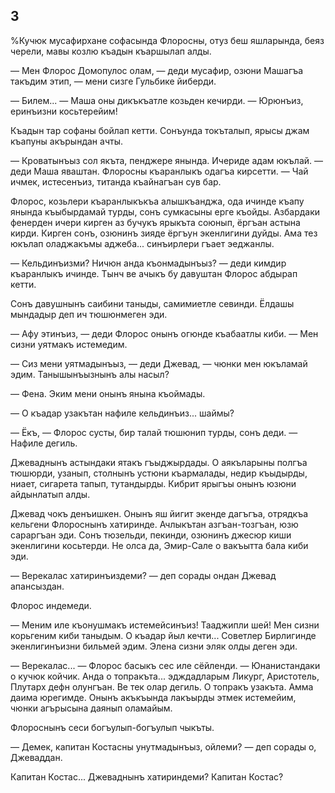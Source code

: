 ## 3

%Кучюк мусафирхане софасында Флоросны, отуз беш яшларында, беяз черели, мавы козлю къадын къаршылап алды.

— Мен Флорос Домопулос олам, — деди мусафир, озюни Машагъа такъдим этип, — мени сизге Гульбике йиберди.

— Билем... — Маша оны дикъкъатле козьден кечирди. — Юрюнъиз, еринъизни косьтерейим!

Къадын тар софаны бойлап кетти.
Сонъунда токъталып, ярысы джам къапуны акърындан ачты.

— Кроватынъыз сол якъта, пенджере янында.
Ичериде адам юкълай. — деди Маша яваштан.
Флоросны къаранлыкъ одагъа кирсетти. — Чай ичмек, истесенъиз, титанда къайнагъан сув бар.

Флорос, козьлери къаранлыкъкъа алышкъанджа, ода ичинде къапу янында къыбырдамай турды, сонъ сумкасыны ерге къойды.
Азбардаки фенерден ичери кирген аз бучукъ ярыкъта союнып, ёргъан астына кирди.
Кирген сонъ, озюнинъ зияде ёргъун экенлигини дуйды.
Ама тез юкълап оладжакъмы аджеба... синъирлери гъает эеджанлы.

— Кельдинъизми?
Ничюн анда къонмадынъыз? — деди кимдир къаранлыкъ ичинде.
Тынч ве ачыкъ бу давуштан Флорос абдырап кетти.

Сонъ давушнынъ саибини таныды, самимиетле севинди.
Ёлдашы мындадыр деп ич тюшюнмеген эди.

— Афу этинъиз, — деди Флорос онынъ огюнде къабаатлы киби. — Мен сизни уятмакъ истемедим.

— Сиз мени уятмадынъыз, — деди Джевад, — чюнки мен юкъламай эдим.
Танышынъызнынъ алы насыл?

— Фена.
Эким мени онынъ янына къоймады.

— О къадар узакътан нафиле кельдинъиз... шаймы?

— Ёкъ, — Флорос сусты, бир талай тюшюнип турды, сонъ деди. — Нафиле дегиль.

Джеваднынъ астындаки ятакъ гъыджырдады.
О аякъларыны полгъа тюшюрди, узанып, столнынъ устюни къармалады, недир къыдырды, ниает, сигарета тапып, тутандырды.
Кибрит ярыгъы онынъ юзюни айдынлатып алды.

Джевад чокъ денъишкен.
Онынъ яш йигит экенде дагъгъа, отрядкъа кельгени Флороснынъ хатиринде.
Ачлыкътан азгъан-тозгъан, юзю сараргъан эди.
Сонъ тюзельди, пекинди, озюнинъ джесюр киши экенлигини косьтерди.
Не олса да, Эмир-Сале о вакъытта бала киби эди.

— Верекалас хатиринъиздеми? — деп сорады ондан Джевад апансыздан.

Флорос индемеди.

— Меним иле къонушмакъ истемейсинъиз!
Тааджипли шей!
Мен сизни корьгеним киби таныдым.
О къадар йыл кечти...
Советлер Бирлигинде экенлигинъизни бильмей эдим.
Элена сизни эляк олды деген эди.

— Верекалас... — Флорос басыкъ сес иле сёйленди. — Юнанистандаки о кучюк койчик.
Анда о топракъта... эдждадларым Ликург, Аристотель, Плутарх дефн олунгъан.
Ве тек олар дегиль.
О топракъ узакъта.
Амма даима юрегимде.
Онынъ акъкъында лакъырды этмек истемейим, чюнки агърысына даянып оламайым.

Флороснынъ сеси богъулып-богъулып чыкъты.

— Демек, капитан Костасны унутмадынъыз, ойлеми? — деп сорады о, Джеваддан.

Капитан Костас...
Джеваднынъ хатириндеми?
Капитан Костас?
